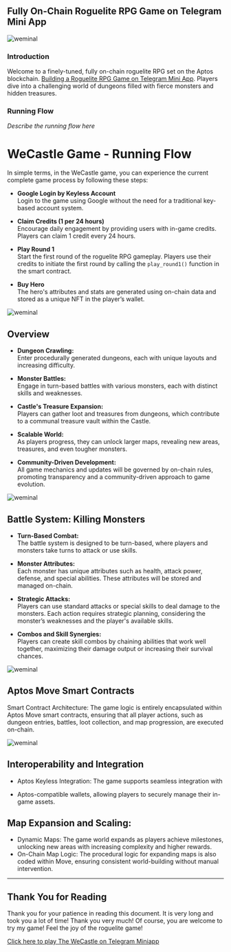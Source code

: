 ## Fully On-Chain Roguelite RPG Game on Telegram Mini App

![weminal](https://cdn.dorahacks.io/static/files/1928e5df61422d4cdc3f1d14032bfd31.jpeg)

### Introduction
Welcome to a finely-tuned, fully on-chain roguelite RPG set on the Aptos blockchain. [Building a Roguelite RPG Game on Telegram Mini App](https://t.me/TheWeCastle_bot). Players dive into a challenging world of dungeons filled with fierce monsters and hidden treasures.

### Running Flow
*Describe the running flow here*


# WeCastle Game - Running Flow

In simple terms, in the WeCastle game, you can experience the current complete game process by following these steps:

- **Google Login by Keyless Account**  
   Login to the game using Google without the need for a traditional key-based account system.

- **Claim Credits (1 per 24 hours)**  
   Encourage daily engagement by providing users with in-game credits. Players can claim 1 credit every 24 hours.

- **Play Round 1**  
   Start the first round of the roguelite RPG gameplay. Players use their credits to initiate the first round by calling the `play_round1()` function in the smart contract.

- **Buy Hero**  
  The hero's attributes and stats are generated using on-chain data and stored as a unique NFT in the player’s wallet.

![weminal](https://cdn.dorahacks.io/static/files/1928c027b7e59cc697ec99449adb6faf.png)

## Overview

- **Dungeon Crawling:**  
  Enter procedurally generated dungeons, each with unique layouts and increasing difficulty.

- **Monster Battles:**  
  Engage in turn-based battles with various monsters, each with distinct skills and weaknesses.

- **Castle's Treasure Expansion:**  
  Players can gather loot and treasures from dungeons, which contribute to a communal treasure vault within the Castle.

- **Scalable World:**  
  As players progress, they can unlock larger maps, revealing new areas, treasures, and even tougher monsters.

- **Community-Driven Development:**  
  All game mechanics and updates will be governed by on-chain rules, promoting transparency and a community-driven approach to game evolution.

![weminal](https://cdn.dorahacks.io/static/files/1928bf25d854dc12e73614945b29d5ae.png)

## Battle System: Killing Monsters

- **Turn-Based Combat:**  
  The battle system is designed to be turn-based, where players and monsters take turns to attack or use skills.

- **Monster Attributes:**  
  Each monster has unique attributes such as health, attack power, defense, and special abilities. These attributes will be stored and managed on-chain.

- **Strategic Attacks:**  
  Players can use standard attacks or special skills to deal damage to the monsters. Each action requires strategic planning, considering the monster’s weaknesses and the player's available skills.

- **Combos and Skill Synergies:**  
  Players can create skill combos by chaining abilities that work well together, maximizing their damage output or increasing their survival chances.

![weminal](https://cdn.dorahacks.io/static/files/1928e52568ea967d853770c4e4e8219a.png)


## Aptos Move Smart Contracts

Smart Contract Architecture: The game logic is entirely encapsulated within Aptos Move smart contracts, ensuring that all player actions, such as dungeon entries, battles, loot collection, and map progression, are executed on-chain.

![weminal](https://cdn.dorahacks.io/static/files/1928c0cb441048d69ce53b842a299e6e.png)

## Interoperability and Integration

- Aptos Keyless Integration:
  The game supports seamless integration with 

- Aptos-compatible wallets, allowing players to securely manage their in-game assets.

## Map Expansion and Scaling:  
  - Dynamic Maps: The game world expands as players achieve milestones, unlocking new areas with increasing complexity and higher rewards.
  - On-Chain Map Logic: The procedural logic for expanding maps is also coded within Move, ensuring consistent world-building without manual intervention.

---

## Thank You for Reading

Thank you for your patience in reading this document. It is very long and took you a lot of time! Thank you very much! Of course, you are welcome to try my game! Feel the joy of the roguelite game!


[Click here to play The WeCastle on Telegram Miniapp](https://t.me/WeCastleMiniApp)
